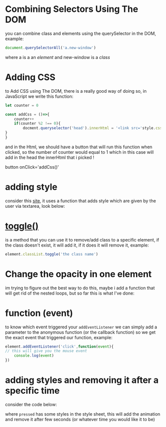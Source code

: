 # Combining Selectors Using The DOM

you can combine class and elements using the querySelector in the DOM, example:

```javascript
document.querySelectorAll('a.new-window')
```

where a is a an *element* and new-window is a *class*

# Adding CSS

to Add CSS using The DOM, there is a really good way of doing so, in JavaScript we write this function:

```javascript
let counter = 0

const addCss = ()=>{
	counter++
	if(counter %2 !== 0){
		docment.queryselector('head').innerHtml = '<link src='style.css'>'
}
}
```

and in the Html, we should have a button that will run this function when clicked, so the number of counter would equal to 1 which in this case will add in the head the innerHtml that i picked !

button onClick='addCss()'

# adding style

consider this [site](https://appbrewery.github.io/flexbox-sizing-exercise/), it uses a function that adds style which are given by the user via textarea, look below:


# [toggle()](https://developer.mozilla.org/en-US/docs/Web/API/DOMTokenList/toggle#toggling_a_class_on_click)

is a method that you can use it to remove/add class to a specific element, if the class doesn't exist, it will add it, if it does it will remove it, example:

```javascript
element.classList.toggle('the class name')
```

# Change the opacity in one element

im trying to figure out the best way to do this, maybe i add a function that will get rid of the  nested loops, but so far this is what I've done:

# function (event)

to know which event triggered your `addEventListener` we can simply add a parameter to the anonymous function (or the callback function) so we get the exact event that triggered our function, example:

```javascript
element.addEventListener('click',function(event){
// this will give you the mouse event
	console.log(event)
})
```

# adding styles and removing it after a specific time

consider the code below:

where `pressed` has some styles in the style sheet, this will add the animation and remove it after few seconds (or whatever time you would like it to be)
